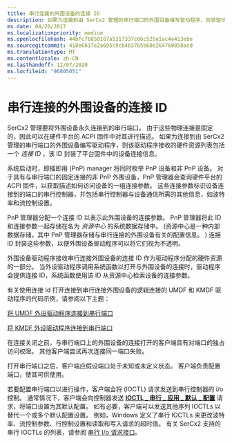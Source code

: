 ```yaml
---
title: 串行连接的外围设备的连接 ID
description: 如果为连接到由 SerCx2 管理的串行端口的外围设备编写驱动程序，则该驱动程序接收的硬件资源列表包括一个连接 ID，该 ID 封装了平台固件中的设备连接信息。
ms.date: 04/20/2017
ms.localizationpriority: medium
ms.openlocfilehash: 44bfc7b850167a5317337c66c525e1ac4e413ebe
ms.sourcegitcommit: 418e6617e2a695c9cb4b37b5b60e264760858acd
ms.translationtype: MT
ms.contentlocale: zh-CN
ms.lasthandoff: 12/07/2020
ms.locfileid: "96805051"
---
```

# <a name="connection-ids-for-serially-connected-peripheral-devices"></a>串行连接的外围设备的连接 ID

SerCx2 管理要将外围设备永久连接到的串行端口。 由于这些物理连接是固定的，因此可以在硬件平台的 ACPI 固件中对其进行描述。 如果为连接到由 SerCx2 管理的串行端口的外围设备编写驱动程序，则该驱动程序接收的硬件资源列表包括一个 *连接 ID* ，该 ID 封装了平台固件中的设备连接信息。

系统启动时，即插即用 (PnP) manager 将同时枚举 PnP 设备和非 PnP 设备。 对于具有与串行端口的固定连接的非 PnP 外围设备，PnP 管理器会查询硬件平台的 ACPI 固件，以获取描述如何访问设备的一组连接参数。 这些连接参数标识设备连接到的端口的串行控制器，并包括串行控制器与设备通信所需的其他信息，如波特率和流控制设置。

PnP 管理器分配一个连接 ID 以表示此外围设备的连接参数。 PnP 管理器将此 ID 和连接参数一起存储在名为 *资源中心* 的系统数据存储中。  (资源中心是一种内部数据存储，其中 PnP 管理器存储与串行连接的外围设备有关的配置信息。 ) 连接 ID 封装这些参数，以便外围设备驱动程序可以将它们视为不透明。

外围设备驱动程序接收串行连接外围设备的连接 ID 作为驱动程序分配的硬件资源的一部分。 当外设驱动程序调用系统函数以打开与外围设备的连接时，驱动程序会提供连接 ID，系统函数使用该 ID 从资源中心检索设备的连接参数。

有关使用连接 Id 打开连接到串行连接外围设备的逻辑连接的 UMDF 和 KMDF 驱动程序的代码示例，请参阅以下主题：

[将 UMDF 外设驱动程序连接到串行端口](connecting-a-umdf-peripheral-device-driver-to-a-serial-port.md)

[将 KMDF 外设驱动程序连接到串行端口](connecting-a-kmdf-peripheral-device-driver-to-a-serial-port.md)

在连接关闭之前，与串行端口上的外围设备的连接打开的客户端具有对端口的独占访问权限。 其他客户端尝试再次连接同一端口失败。

打开串行端口之后，客户端应假设端口处于未知或未定义状态。 客户端负责配置端口，使其可供使用。

若要配置串行端口以进行操作，客户端会将 (IOCTL) 请求发送到串行控制器的 i/o 控制。 通常情况下，客户端会向控制器发送 [**IOCTL \_ 串行 \_ 应用 \_ 默认 \_ 配置**](/windows-hardware/drivers/ddi/ntddser/ni-ntddser-ioctl_serial_apply_default_configuration) 请求，将端口设置为其默认配置。 如有必要，客户端可以发送其他序列 IOCTLs 以替代一个或多个默认配置设置。 例如，Windows 定义了串行 IOCTLs 来更改波特率、流控制参数、行控制设置和读取和写入请求的超时值。 有关 SerCx2 支持的串行 IOCTLs 的列表，请参阅 [串行 I/o 请求接口](serial-i-o-request-interface.md)。
